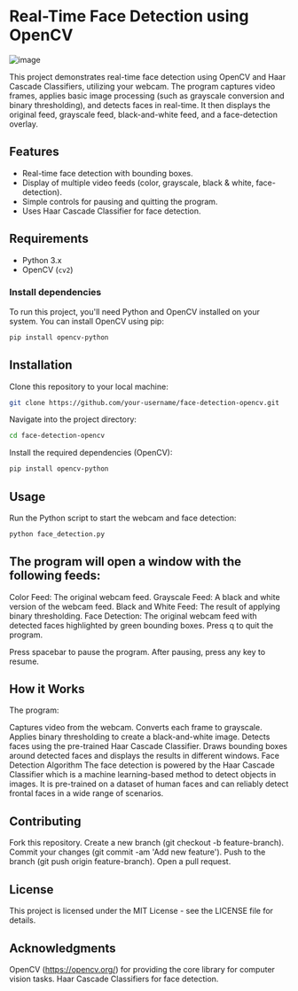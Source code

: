 # Real-Time Face Detection using OpenCV

![image](https://github.com/user-attachments/assets/8809c457-d10d-44c8-a959-a2a9dd4e912a)


This project demonstrates real-time face detection using OpenCV and Haar Cascade Classifiers, utilizing your webcam. The program captures video frames, applies basic image processing (such as grayscale conversion and binary thresholding), and detects faces in real-time. It then displays the original feed, grayscale feed, black-and-white feed, and a face-detection overlay.

## Features
- Real-time face detection with bounding boxes.
- Display of multiple video feeds (color, grayscale, black & white, face-detection).
- Simple controls for pausing and quitting the program.
- Uses Haar Cascade Classifier for face detection.

## Requirements

- Python 3.x
- OpenCV (`cv2`)

### Install dependencies

To run this project, you'll need Python and OpenCV installed on your system. You can install OpenCV using pip:

```bash
pip install opencv-python

```
## Installation
Clone this repository to your local machine:
```bash
git clone https://github.com/your-username/face-detection-opencv.git
```
Navigate into the project directory:
```bash
cd face-detection-opencv
```
Install the required dependencies (OpenCV):
```bash
pip install opencv-python
```
## Usage
Run the Python script to start the webcam and face detection:
```bash
python face_detection.py
```
## The program will open a window with the following feeds:

Color Feed: The original webcam feed.
Grayscale Feed: A black and white version of the webcam feed.
Black and White Feed: The result of applying binary thresholding.
Face Detection: The original webcam feed with detected faces highlighted by green bounding boxes.
Press q to quit the program.

Press spacebar to pause the program. After pausing, press any key to resume.

## How it Works
The program:

Captures video from the webcam.
Converts each frame to grayscale.
Applies binary thresholding to create a black-and-white image.
Detects faces using the pre-trained Haar Cascade Classifier.
Draws bounding boxes around detected faces and displays the results in different windows.
Face Detection Algorithm
The face detection is powered by the Haar Cascade Classifier which is a machine learning-based method to detect objects in images. It is pre-trained on a dataset of human faces and can reliably detect frontal faces in a wide range of scenarios.



## Contributing
Fork this repository.
Create a new branch (git checkout -b feature-branch).
Commit your changes (git commit -am 'Add new feature').
Push to the branch (git push origin feature-branch).
Open a pull request.

## License
This project is licensed under the MIT License - see the LICENSE file for details.

## Acknowledgments
OpenCV (https://opencv.org/) for providing the core library for computer vision tasks.
Haar Cascade Classifiers for face detection.
